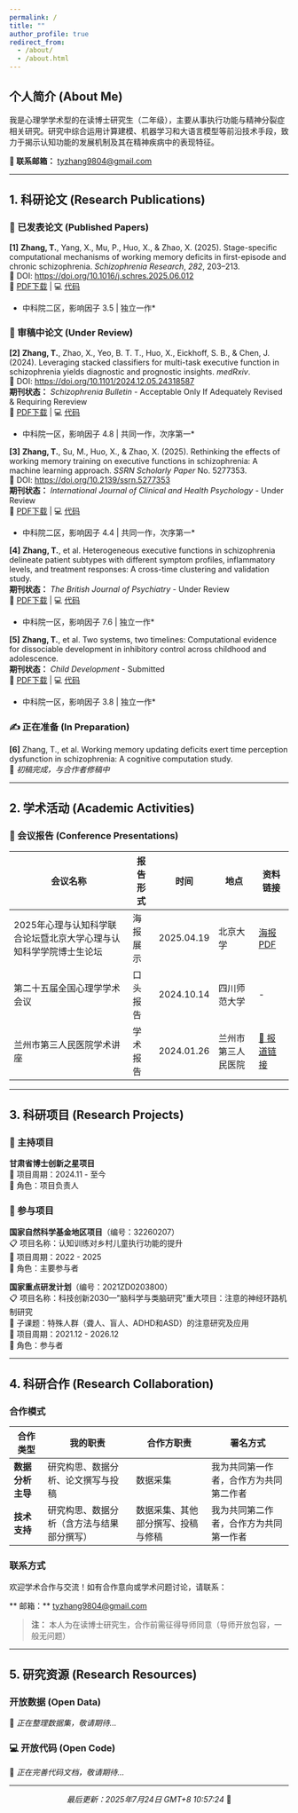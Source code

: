 ```yaml
---
permalink: /
title: ""
author_profile: true
redirect_from: 
  - /about/
  - /about.html
---
```


## 个人简介 (About Me)

我是心理学学术型的在读博士研究生（二年级），主要从事执行功能与精神分裂症相关研究。研究中综合运用计算建模、机器学习和大语言模型等前沿技术手段，致力于揭示认知功能的发展机制及其在精神疾病中的表现特征。

**📧 联系邮箱：** tyzhang9804@gmail.com

---

## 1. 科研论文 (Research Publications)

### 📄 已发表论文 (Published Papers)

**[1]** **Zhang, T.**, Yang, X., Mu, P., Huo, X., & Zhao, X. (2025). Stage-specific computational mechanisms of working memory deficits in first-episode and chronic schizophrenia. *Schizophrenia Research*, *282*, 203–213.  
🔗 DOI: https://doi.org/10.1016/j.schres.2025.06.012  
📎 [PDF下载](https://tyzhang98.github.io/zhang/files/paper1.pdf) | 💻 [代码](https://github.com/tyzhang98/Two-back-task-HDDM)  
* 中科院二区，影响因子 3.5 | 独立一作*

### 🔄 审稿中论文 (Under Review)

**[2]** **Zhang, T.**, Zhao, X., Yeo, B. T. T., Huo, X., Eickhoff, S. B., & Chen, J. (2024). Leveraging stacked classifiers for multi-task executive function in schizophrenia yields diagnostic and prognostic insights. *medRxiv*.  
🔗 DOI: https://doi.org/10.1101/2024.12.05.24318587  
 **期刊状态：** *Schizophrenia Bulletin* - Acceptable Only If Adequately Revised & Requiring Rereview  
📎 [PDF下载](https://tyzhang98.github.io/zhang/files/paper2.pdf) | 💻 [代码](https://doi.org/10.6084/m9.figshare.26086594.v1)  
* 中科院一区，影响因子 4.8 | 共同一作，次序第一*

**[3]** **Zhang, T.**, Su, M., Huo, X., & Zhao, X. (2025). Rethinking the effects of working memory training on executive functions in schizophrenia: A machine learning approach. *SSRN Scholarly Paper* No. 5277353.  
🔗 DOI: https://doi.org/10.2139/ssrn.5277353  
 **期刊状态：** *International Journal of Clinical and Health Psychology* - Under Review  
📎 [PDF下载](https://tyzhang98.github.io/zhang/files/paper3.pdf) | 💻 [代码](https://github.com/tyzhang98/ML-PsyExecShift)  
* 中科院二区，影响因子 4.4 | 共同一作，次序第一*

**[4]** **Zhang, T.**, et al. Heterogeneous executive functions in schizophrenia delineate patient subtypes with different symptom profiles, inflammatory levels, and treatment responses: A cross-time clustering and validation study.  
 **期刊状态：** *The British Journal of Psychiatry* - Under Review  
📎 [PDF下载](https://tyzhang98.github.io/zhang/files/paper4.pdf) | 💻 [代码](https://github.com/tyzhang98/Code_Heterogeneous_EFs_in_SCZ)  
* 中科院一区，影响因子 7.6 | 独立一作*

**[5]** **Zhang, T.**, et al. Two systems, two timelines: Computational evidence for dissociable development in inhibitory control across childhood and adolescence.  
 **期刊状态：** *Child Development* - Submitted  
📎 [PDF下载](https://tyzhang98.github.io/zhang/files/paper5.pdf) | 💻 [代码](https://github.com/tyzhang98/inhibitory-control-dev-cogmodel-code)  
* 中科院一区，影响因子 3.8 | 独立一作*

### ✍️ 正在准备 (In Preparation)

**[6]** Zhang, T., et al. Working memory updating deficits exert time perception dysfunction in schizophrenia: A cognitive computation study.  
📝 *初稿完成，与合作者修稿中*

---

## 2. 学术活动 (Academic Activities)

### 🎤 会议报告 (Conference Presentations)

| 会议名称 | 报告形式 | 时间 | 地点 | 资料链接 |
|---------|---------|------|------|----------|
| 2025年心理与认知科学联合论坛暨北京大学心理与认知科学学院博士生论坛 | 海报展示 | 2025.04.19 | 北京大学 | [ 海报PDF](https://tyzhang98.github.io/zhang/files/slides1.pdf) |
| 第二十五届全国心理学学术会议 | 口头报告 | 2024.10.14 | 四川师范大学 | - |
| 兰州市第三人民医院学术讲座 | 学术报告 | 2024.01.26 | 兰州市第三人民医院 | [📰 报道链接](https://mp.weixin.qq.com/s/9FDqAlwUzW0x5VWXVVJ02g?scene=1) |

---

## 3. 科研项目 (Research Projects)

### 🎯 主持项目

**甘肃省博士创新之星项目**  
📅 项目周期：2024.11 - 至今  
👤 角色：项目负责人

### 🤝 参与项目

**国家自然科学基金地区项目**（编号：32260207）  
📋 项目名称：认知训练对乡村儿童执行功能的提升  
📅 项目周期：2022 - 2025  
👤 角色：主要参与者

**国家重点研发计划**（编号：2021ZD0203800）  
📋 项目名称：科技创新2030—"脑科学与类脑研究"重大项目：注意的神经环路机制研究  
🎯 子课题：特殊人群（聋人、盲人、ADHD和ASD）的注意研究及应用  
📅 项目周期：2021.12 - 2026.12  
👤 角色：参与者

---

## 4. 科研合作 (Research Collaboration)

### 合作模式

| 合作类型 | 我的职责 | 合作方职责 | 署名方式 |
|---------|---------|-----------|----------|
| **数据分析主导** | 研究构思、数据分析、论文撰写与投稿 | 数据采集 | 我为共同第一作者，合作方为共同第二作者 |
| **技术支持** | 研究构思、数据分析（含方法与结果部分撰写） | 数据采集、其他部分撰写、投稿与修稿 | 我为共同第二作者，合作方为共同第一作者 |

### 联系方式

欢迎学术合作与交流！如有合作意向或学术问题讨论，请联系：

** 邮箱：** tyzhang9804@gmail.com

> **注：** 本人为在读博士研究生，合作前需征得导师同意（导师开放包容，一般无问题）

---

## 5. 研究资源 (Research Resources)

###  开放数据 (Open Data)
🚧 *正在整理数据集，敬请期待...*

### 💻 开放代码 (Open Code)  
🚧 *正在完善代码文档，敬请期待...*

---

<div align="center">
  <em>最后更新：2025年7月24日 GMT+8 10:57:24</em> 🚀
</div>